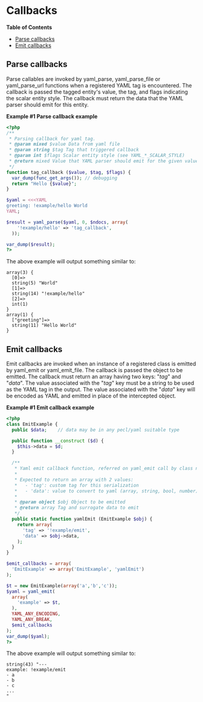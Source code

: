 Callbacks
=========

**Table of Contents**

-   [Parse callbacks](/yaml/callbacks.html#Parse%20callbacks)
-   [Emit callbacks](/yaml/callbacks.html#Emit%20callbacks)

Parse callbacks
---------------

Parse <span class="type">callable</span>s are invoked by <span
class="function">yaml\_parse</span>, <span
class="function">yaml\_parse\_file</span> or <span
class="function">yaml\_parse\_url</span> functions when a registered
YAML tag is encountered. The callback is passed the tagged entity's
value, the tag, and flags indicating the scalar entity style. The
callback must return the data that the YAML parser should emit for this
entity.

**Example \#1 Parse callback example**

``` php
<?php
/**
 * Parsing callback for yaml tag.
 * @param mixed $value Data from yaml file
 * @param string $tag Tag that triggered callback
 * @param int $flags Scalar entity style (see YAML_*_SCALAR_STYLE)
 * @return mixed Value that YAML parser should emit for the given value
 */
function tag_callback ($value, $tag, $flags) {
  var_dump(func_get_args()); // debugging
  return "Hello {$value}";
}

$yaml = <<<YAML
greeting: !example/hello World
YAML;

$result = yaml_parse($yaml, 0, $ndocs, array(
    '!example/hello' => 'tag_callback',
  ));

var_dump($result);
?>
```

The above example will output something similar to:

    array(3) {
      [0]=>
      string(5) "World"
      [1]=>
      string(14) "!example/hello"
      [2]=>
      int(1)
    }
    array(1) {
      ["greeting"]=>
      string(11) "Hello World"
    }

Emit callbacks
--------------

Emit callbacks are invoked when an instance of a registered class is
emitted by <span class="function">yaml\_emit</span> or <span
class="function">yaml\_emit\_file</span>. The callback is passed the
object to be emitted. The callback must return an array having two keys:
"*tag*" and "*data*". The value associated with the "*tag*" key must be
a string to be used as the YAML tag in the output. The value associated
with the "*data*" key will be encoded as YAML and emitted in place of
the intercepted object.

**Example \#1 Emit callback example**

``` php
<?php
class EmitExample {
  public $data;    // data may be in any pecl/yaml suitable type

  public function __construct ($d) {
    $this->data = $d;
  }

  /**
   * Yaml emit callback function, referred on yaml_emit call by class name.
   *
   * Expected to return an array with 2 values:
   *   - 'tag': custom tag for this serialization
   *   - 'data': value to convert to yaml (array, string, bool, number)
   *
   * @param object $obj Object to be emitted
   * @return array Tag and surrogate data to emit
   */
  public static function yamlEmit (EmitExample $obj) {
    return array(
      'tag' => '!example/emit',
      'data' => $obj->data,
    );
  }
}

$emit_callbacks = array(
  'EmitExample' => array('EmitExample', 'yamlEmit')
);

$t = new EmitExample(array('a','b','c'));
$yaml = yaml_emit(
  array(
    'example' => $t,
  ),
  YAML_ANY_ENCODING,
  YAML_ANY_BREAK,
  $emit_callbacks
);
var_dump($yaml);
?>
```

The above example will output something similar to:

    string(43) "---
    example: !example/emit
    - a
    - b
    - c
    ...
    "
